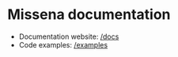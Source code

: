 # Missena documentation

- Documentation website: [/docs](/docs)
- Code examples: [/examples](/examples)
